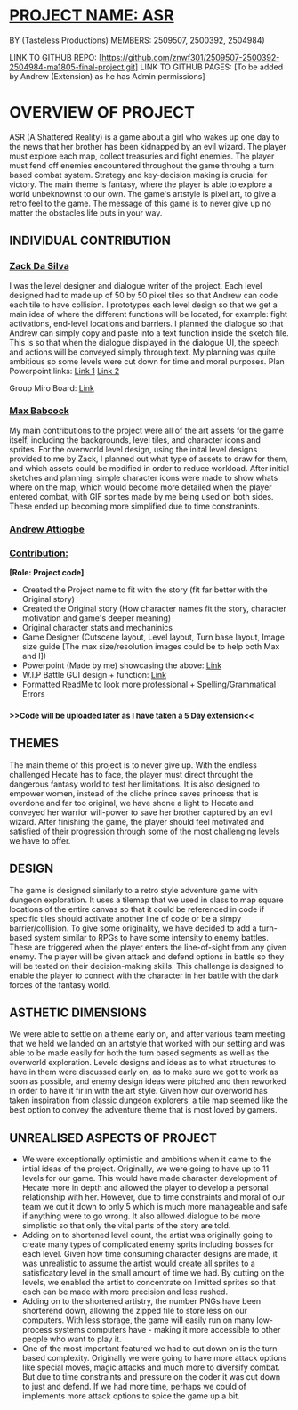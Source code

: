

# <ins>__PROJECT NAME: ASR__</ins>

BY (Tasteless Productions)
MEMBERS: 2509507, 2500392, 2504984) 

LINK TO GITHUB REPO: [https://github.com/znwf301/2509507-2500392-2504984-ma1805-final-project.git]
LINK TO GITHUB PAGES: [To be added by Andrew (Extension) as he has Admin permissions]

# OVERVIEW OF PROJECT
ASR (A Shattered Reality) is a game about a girl who wakes up one day to the news that her brother has been kidnapped by an evil wizard. The player must explore each map, collect treasuries and fight enemies. The player must fend off enemies encountered throughout the game throuhg a turn based combat system. Strategy and key-decision making is crucial for victory. The main theme is fantasy, where the player is able to explore a world unbeknownst to our own. The game's artstyle is pixel art, to give a retro feel to the game. The message of this game is to never give up no matter the obstacles life puts in your way.

## INDIVIDUAL CONTRIBUTION
### <ins> Zack Da Silva </ins>
I was the level designer and dialogue writer of the project. Each level designed had to made up of 50 by 50 pixel tiles so that Andrew can code each tile to have collision. I prototypes each level design so that we get a main idea of where the different functions will be located, for example: fight activations, end-level locations and barriers. I planned the dialogue so that Andrew can simply copy and paste into a text function inside the sketch file. This is so that when the dialogue displayed in the dialogue UI, the speech and actions will be conveyed simply through text. My planning was quite ambitious so some levels were cut down for time and moral purposes. 
Plan Powerpoint links:
[Link 1](https://rhul-my.sharepoint.com/:p:/g/personal/znwf230_live_rhul_ac_uk/ER1WqUl4fB5PvXjBcx8WNJABI0OF5FBkGUlElWgqVrgN6g?email=Hugh.Hammond%40rhul.ac.uk&e=3a8XCu)
[Link 2](https://rhul-my.sharepoint.com/:p:/g/personal/znwf230_live_rhul_ac_uk/EWUgQLrFu6FDjcDKV9jD-U0BtguEuIqd5X2AeZZbvYF-UA?email=Hugh.Hammond%40rhul.ac.uk&e=ydRQCn)

Group Miro Board: [Link](https://miro.com/welcomeonboard/VFkwNmVsM0s0Y2xhTStqWFRZOTZZWFhOWHM1WkZVSUs3QVhTbWtoNHN1RUQwcjJMSHpldWp5SmdNMjdsajVsVXQ0STJBRmhrOG8vRjNKNS9jMmZhT2x1cC90UXBad3RUYk9YalFzeHhNSHFzeHJ1em1oWXFVc3JYMERZR2VHbFhNakdSWkpBejJWRjJhRnhhb1UwcS9BPT0hdjE=?share_link_id=861790247883)

### <ins> Max Babcock </ins>
My main contributions to the project were all of the art assets for the game itself, including the backgrounds, level tiles, and character icons and sprites. For the overworld level design, using the inital level designs provided to me by Zack, I planned out what type of assets to draw for them, and which assets could be modified in order to reduce workload. After initial sketches and planning, simple character icons were made to show whats where on the map, which would become more detailed when the player entered combat, with GIF sprites made by me being used on both sides. These ended up becoming more simplified due to time constranints. 

### <ins> Andrew Attiogbe </ins>
### <ins> __Contribution:__</ins>
__[Role: Project code]__
- Created the Project name to fit with the story (fit far better with the Original story)
- Created the Original story (How character names fit the story, character motivation and game's deeper meaning)
- Original character stats and mechaninics 
- Game Designer (Cutscene layout, Level layout, Turn base layout, Image size guide [The max size/resolution images could be to help both Max and I])
- Powerpoint (Made by me) showcasing the above: [Link](https://rhul-my.sharepoint.com/:p:/r/personal/znwf301_live_rhul_ac_uk/Documents/ASR.pptx?d=wd7f413f38b0c4e439321eebabe5d369f&csf=1&web=1&e=8C9wbI)
- W.I.P Battle GUI design + function: [Link](https://youtu.be/W20jUih0kvw)
- Formatted ReadMe to look more professional + Spelling/Grammatical Errors

### <sub> >>Code will be uploaded later as I have taken a 5 Day extension<< </sub>

## THEMES
The main theme of this project is to never give up. With the endless challenged Hecate has to face, the player must direct throught the dangerous fantasy world to test her limitations. It is also designed to empower women, instead of the cliche prince saves princess that is overdone and far too original, we have shone a light to Hecate and conveyed her warrior will-power to save her brother captured by an evil wizard. After finishing the game, the player should feel motivated and satisfied of their progression through some of the most challenging levels we have to offer.  

## DESIGN
The game is designed similarly to a retro style adventure game with dungeon exploration. It uses a tilemap that we used in class to map square locations of the entire canvas so that it could be referenced in code if specific tiles should activate another line of code or be a simpy barrier/collision. To give some originality, we have decided to add a turn-based system similar to RPGs to have some intensity to enemy battles. These are triggered when the player enters the line-of-sight from any given enemy. The player will be given attack and defend options in battle so they will be tested on their decision-making skills. This challenge is designed to enable the player to connect with the character in her battle with the dark forces of the fantasy world. 

## ASTHETIC DIMENSIONS
We were able to settle on a theme early on, and after various team meeting that we held we landed on an artstyle that worked with our setting and was able to be made easily for both the turn based segments as well as the overworld exploration. Leveld designs and ideas as to what structures to have in them were discussed early on, as to make sure we got to work as soon as possible, and enemy design ideas were pitched and then reworked in order to have it fir in with the art style. Given how our overworld has taken inspiration from classic dungeon explorers, a tile map seemed like the best option to convey the adventure theme that is most loved by gamers. 

## UNREALISED ASPECTS OF PROJECT

- We were exceptionally optimistic and ambitions when it came to the intial ideas of the project. Originally, we were going to have up to 11 levels for our game. This would have made character development of Hecate more in depth and allowed the player to develop a personal relationship with her. However, due to time constraints and moral of our team we cut it down to only 5 which is much more manageable and safe if anything were to go wrong. It also allowed dialogue to be more simplistic so that only the vital parts of the story are told. 
- Adding on to shortened level count, the artist was originally going to create many types of complicated enemy sprits including bosses for each level. Given how time consuming character designs are made, it was unrealistic to assume the artist would create all sprites to a satisficatory level in the small amount of time we had. By cutting on the levels, we enabled the artist to concentrate on limitted sprites so that each can be made with more precision and less rushed. 
- Adding on to the shortened artistry, the number PNGs have been shorterend down, allowing the zipped file to store less on our computers. With less storage, the game will easily run on many low-process systems computers have - making it more accessible to other people who want to play it. 
- One of the most important featured we had to cut down on is the turn-based complexity. Originally we were going to have more attack options like special moves, magic attacks and much more to diversify combat. But due to time constraints and pressure on the coder it was cut down to just and defend. If we had more time, perhaps we could of implements more attack options to spice the game up a bit. 

